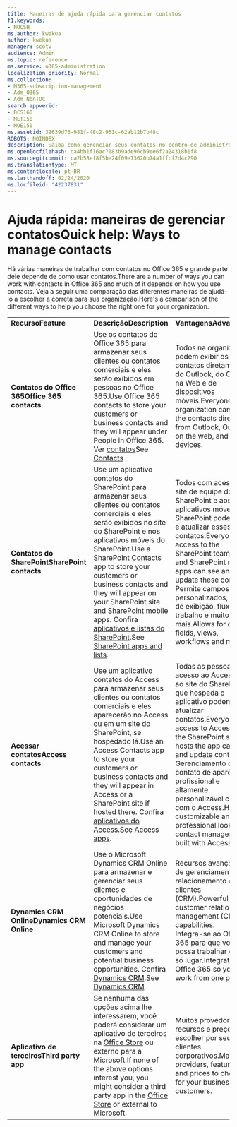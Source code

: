```yaml
---
title: Maneiras de ajuda rápida para gerenciar contatos
f1.keywords:
- NOCSH
ms.author: kwekua
author: kwekua
manager: scotv
audience: Admin
ms.topic: reference
ms.service: o365-administration
localization_priority: Normal
ms.collection:
- M365-subscription-management
- Adm_O365
- Adm_NonTOC
search.appverid:
- BCS160
- MET150
- MOE150
ms.assetid: 32639d73-981f-48c2-951c-62ab12b7b48c
ROBOTS: NOINDEX
description: Saiba como gerenciar seus contatos no centro de administração.
ms.openlocfilehash: da4bb1f16ac7183b9ade96cb9ee6f2a24318b1f8
ms.sourcegitcommit: ca2b58ef8f5be24f09e73620b74a1ffcf2d4c290
ms.translationtype: MT
ms.contentlocale: pt-BR
ms.lasthandoff: 02/24/2020
ms.locfileid: "42237831"
---
```

# <a name="quick-help-ways-to-manage-contacts"></a><span data-ttu-id="8f065-103">Ajuda rápida: maneiras de gerenciar contatos</span><span class="sxs-lookup"><span data-stu-id="8f065-103">Quick help: Ways to manage contacts</span></span>

<span data-ttu-id="8f065-104">Há várias maneiras de trabalhar com contatos no Office 365 e grande parte dele depende de como usar contatos.</span><span class="sxs-lookup"><span data-stu-id="8f065-104">There are a number of ways you can work with contacts in Office 365 and much of it depends on how you use contacts.</span></span> <span data-ttu-id="8f065-105">Veja a seguir uma comparação das diferentes maneiras de ajudá-lo a escolher a correta para sua organização.</span><span class="sxs-lookup"><span data-stu-id="8f065-105">Here's a comparison of the different ways to help you choose the right one for your organization.</span></span>
  
|||||
|:-----|:-----|:-----|:-----|
|<span data-ttu-id="8f065-106">**Recurso**</span><span class="sxs-lookup"><span data-stu-id="8f065-106">**Feature**</span></span> <br/> |<span data-ttu-id="8f065-107">**Descrição**</span><span class="sxs-lookup"><span data-stu-id="8f065-107">**Description**</span></span> <br/> |<span data-ttu-id="8f065-108">**Vantagens**</span><span class="sxs-lookup"><span data-stu-id="8f065-108">**Advantages**</span></span> <br/> |<span data-ttu-id="8f065-109">**Desvantagens**</span><span class="sxs-lookup"><span data-stu-id="8f065-109">**Disadvantages**</span></span> <br/> |
|<span data-ttu-id="8f065-110">**Contatos do Office 365**</span><span class="sxs-lookup"><span data-stu-id="8f065-110">**Office 365 contacts**</span></span> <br/> |<span data-ttu-id="8f065-111">Use os contatos do Office 365 para armazenar seus clientes ou contatos comerciais e eles serão exibidos em pessoas no Office 365.</span><span class="sxs-lookup"><span data-stu-id="8f065-111">Use Office 365 contacts to store your customers or business contacts and they will appear under People in Office 365.</span></span> <span data-ttu-id="8f065-112">Ver [contatos](contacts.md)</span><span class="sxs-lookup"><span data-stu-id="8f065-112">See [Contacts](contacts.md)</span></span> <br/> |<span data-ttu-id="8f065-113">Todos na organização podem exibir os contatos diretamente do Outlook, do Outlook na Web e de dispositivos móveis.</span><span class="sxs-lookup"><span data-stu-id="8f065-113">Everyone in the organization can view the contacts directly from Outlook, Outlook on the web, and mobile devices.</span></span>  <br/> |<span data-ttu-id="8f065-114">Somente os administradores podem criar e atualizar os contatos.</span><span class="sxs-lookup"><span data-stu-id="8f065-114">Only administrators can create and update the contacts.</span></span>  <br/> <span data-ttu-id="8f065-115">Nenhum campo personalizado é permitido (exemplo: DataDeNascimento, faculdade, agente de referência).</span><span class="sxs-lookup"><span data-stu-id="8f065-115">No custom fields are allowed (example: birthdate, college, referral agent).</span></span>  <br/> |
|<span data-ttu-id="8f065-116">**Contatos do SharePoint**</span><span class="sxs-lookup"><span data-stu-id="8f065-116">**SharePoint contacts**</span></span> <br/> |<span data-ttu-id="8f065-117">Use um aplicativo contatos do SharePoint para armazenar seus clientes ou contatos comerciais e eles serão exibidos no site do SharePoint e nos aplicativos móveis do SharePoint.</span><span class="sxs-lookup"><span data-stu-id="8f065-117">Use a SharePoint Contacts app to store your customers or business contacts and they will appear on your SharePoint site and SharePoint mobile apps.</span></span> <span data-ttu-id="8f065-118">Confira [aplicativos e listas do SharePoint](https://support.office.com/article/0a1c3ace-def0-44af-b225-cfa8d92c52d7.aspx).</span><span class="sxs-lookup"><span data-stu-id="8f065-118">See [SharePoint apps and lists](https://support.office.com/article/0a1c3ace-def0-44af-b225-cfa8d92c52d7.aspx).</span></span>  <br/> |<span data-ttu-id="8f065-119">Todos com acesso ao site de equipe do SharePoint e aos aplicativos móveis do SharePoint podem ver e atualizar esses contatos.</span><span class="sxs-lookup"><span data-stu-id="8f065-119">Everyone with access to the SharePoint team site and SharePoint mobile apps can see and update these contacts.</span></span>  <br/> <span data-ttu-id="8f065-120">Permite campos personalizados, modos de exibição, fluxos de trabalho e muito mais.</span><span class="sxs-lookup"><span data-stu-id="8f065-120">Allows for custom fields, views, workflows and more.</span></span>  <br/> |<span data-ttu-id="8f065-121">Esses contatos não aparecem no Outlook ou nas pessoas no Office 365.</span><span class="sxs-lookup"><span data-stu-id="8f065-121">These contacts don't appear in Outlook or People in Office 365.</span></span>  <br/> <span data-ttu-id="8f065-122">Requer a compreensão básica da infraestrutura do SharePoint.</span><span class="sxs-lookup"><span data-stu-id="8f065-122">Requires basic understanding of SharePoint infrastructure.</span></span>  <br/> |
|<span data-ttu-id="8f065-123">**Acessar contatos**</span><span class="sxs-lookup"><span data-stu-id="8f065-123">**Access contacts**</span></span> <br/> |<span data-ttu-id="8f065-124">Use um aplicativo contatos do Access para armazenar seus clientes ou contatos comerciais e eles aparecerão no Access ou em um site do SharePoint, se hospedado lá.</span><span class="sxs-lookup"><span data-stu-id="8f065-124">Use an Access Contacts app to store your customers or business contacts and they will appear in Access or a SharePoint site if hosted there.</span></span> <span data-ttu-id="8f065-125">Confira [aplicativos do Access](https://support.office.com/article/25f3ab3e-510d-44b0-accf-b976c0813e71.aspx).</span><span class="sxs-lookup"><span data-stu-id="8f065-125">See [Access apps](https://support.office.com/article/25f3ab3e-510d-44b0-accf-b976c0813e71.aspx).</span></span>  <br/> |<span data-ttu-id="8f065-126">Todas as pessoas com acesso ao Access ou ao site do SharePoint que hospeda o aplicativo podem ver e atualizar contatos.</span><span class="sxs-lookup"><span data-stu-id="8f065-126">Everyone with access to Access or the SharePoint site that hosts the app can see and update contacts.</span></span>  <br/> <span data-ttu-id="8f065-127">Gerenciamento de contato de aparência profissional e altamente personalizável criado com o Access.</span><span class="sxs-lookup"><span data-stu-id="8f065-127">Highly customizable and professional looking contact management built with Access.</span></span>  <br/> |<span data-ttu-id="8f065-128">Você deve comprar o Microsoft Access ou mudar para um plano do Office 365 que inclui o Access.</span><span class="sxs-lookup"><span data-stu-id="8f065-128">You must purchase Microsoft Access or switch to an Office 365 plan that includes Access.</span></span>  <br/> <span data-ttu-id="8f065-129">Requer noções básicas do Microsoft Access e como criar aplicativos.</span><span class="sxs-lookup"><span data-stu-id="8f065-129">Requires basic understanding of Microsoft Access and how to create apps.</span></span>  <br/> |
|<span data-ttu-id="8f065-130">**Dynamics CRM Online**</span><span class="sxs-lookup"><span data-stu-id="8f065-130">**Dynamics CRM Online**</span></span> <br/> |<span data-ttu-id="8f065-131">Use o Microsoft Dynamics CRM Online para armazenar e gerenciar seus clientes e oportunidades de negócios potenciais.</span><span class="sxs-lookup"><span data-stu-id="8f065-131">Use Microsoft Dynamics CRM Online to store and manage your customers and potential business opportunities.</span></span> <span data-ttu-id="8f065-132">Confira [Dynamics CRM](https://dynamics.microsoft.com).</span><span class="sxs-lookup"><span data-stu-id="8f065-132">See [Dynamics CRM](https://dynamics.microsoft.com).</span></span>  <br/> |<span data-ttu-id="8f065-133">Recursos avançados de gerenciamento de relacionamento com clientes (CRM).</span><span class="sxs-lookup"><span data-stu-id="8f065-133">Powerful customer relationship management (CRM) capabilities.</span></span>  <br/> <span data-ttu-id="8f065-134">Integra-se ao Office 365 para que você possa trabalhar em um só lugar.</span><span class="sxs-lookup"><span data-stu-id="8f065-134">Integrates with Office 365 so you can work from one place.</span></span>  <br/> |<span data-ttu-id="8f065-135">Inclui a complexidade com a integração e a personalização para atender às suas necessidades.</span><span class="sxs-lookup"><span data-stu-id="8f065-135">Includes complexity with onboarding and customization to meet your needs.</span></span>  <br/> <span data-ttu-id="8f065-136">É significativamente maior no custo do que qualquer outra opção de gerenciamento de contato.</span><span class="sxs-lookup"><span data-stu-id="8f065-136">Is significantly higher in cost than any of the other contact management options.</span></span>  <br/> |
|<span data-ttu-id="8f065-137">**Aplicativo de terceiros**</span><span class="sxs-lookup"><span data-stu-id="8f065-137">**Third party app**</span></span> <br/> |<span data-ttu-id="8f065-138">Se nenhuma das opções acima lhe interessarem, você poderá considerar um aplicativo de terceiros na [Office Store](https://store.office.com) ou externo para a Microsoft.</span><span class="sxs-lookup"><span data-stu-id="8f065-138">If none of the above options interest you, you might consider a third party app in the [Office Store](https://store.office.com) or external to Microsoft.</span></span>  <br/> |<span data-ttu-id="8f065-139">Muitos provedores, recursos e preços para escolher por seus clientes corporativos.</span><span class="sxs-lookup"><span data-stu-id="8f065-139">Many providers, features, and prices to choose for your business customers.</span></span>  <br/> |<span data-ttu-id="8f065-140">Nenhuma garantia de que ele esteja integrado com o Office 365, exigindo que você trabalhe com dois serviços diferentes, logons, etc.</span><span class="sxs-lookup"><span data-stu-id="8f065-140">No guarantee that it's integrated with Office 365, requiring you to work with two different services, logins, etc.</span></span>  <br/> |
   

